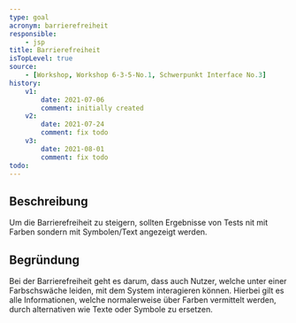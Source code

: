 ```yaml
---
type: goal
acronym: barrierefreiheit
responsible:
    - jsp
title: Barrierefreiheit
isTopLevel: true
source:
    - [Workshop, Workshop 6-3-5-No.1, Schwerpunkt Interface No.3]
history:
    v1:
        date: 2021-07-06
        comment: initially created
    v2:
        date: 2021-07-24
        comment: fix todo
    v3:
        date: 2021-08-01
        comment: fix todo
todo:
---
```


## Beschreibung

Um die Barrierefreiheit zu steigern, sollten Ergebnisse von Tests nit mit Farben sondern mit Symbolen/Text angezeigt werden.

## Begründung

Bei der Barrierefreiheit geht es darum, dass auch Nutzer, welche unter einer Farbschswäche leiden, mit dem System interagieren können. Hierbei gilt es alle Informationen, welche normalerweise
über Farben vermittelt werden, durch alternativen wie Texte oder Symbole zu ersetzen.
